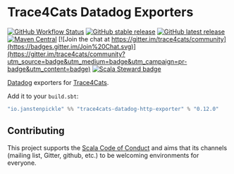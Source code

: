 # Trace4Cats Datadog Exporters

[![GitHub Workflow Status](https://img.shields.io/github/workflow/status/trace4cats/trace4cats-datadog/Continuous%20Integration)](https://github.com/trace4cats/trace4cats-datadog/actions?query=workflow%3A%22Continuous%20Integration%22)
[![GitHub stable release](https://img.shields.io/github/v/release/trace4cats/trace4cats-datadog?label=stable&sort=semver)](https://github.com/trace4cats/trace4cats-datadog/releases)
[![GitHub latest release](https://img.shields.io/github/v/release/trace4cats/trace4cats-datadog?label=latest&include_prereleases&sort=semver)](https://github.com/trace4cats/trace4cats-datadog/releases)
[![Maven Central](https://img.shields.io/maven-central/v/io.janstenpickle/trace4cats-datadog-http-exporter_2.13?label=early)](https://maven-badges.herokuapp.com/maven-central/io.janstenpickle/trace4cats-datadog-http-exporter_2.13)
[![Join the chat at https://gitter.im/trace4cats/community](https://badges.gitter.im/Join%20Chat.svg)](https://gitter.im/trace4cats/community?utm_source=badge&utm_medium=badge&utm_campaign=pr-badge&utm_content=badge)
[![Scala Steward badge](https://img.shields.io/badge/Scala_Steward-helping-blue.svg?style=flat&logo=data:image/png;base64,iVBORw0KGgoAAAANSUhEUgAAAA4AAAAQCAMAAAARSr4IAAAAVFBMVEUAAACHjojlOy5NWlrKzcYRKjGFjIbp293YycuLa3pYY2LSqql4f3pCUFTgSjNodYRmcXUsPD/NTTbjRS+2jomhgnzNc223cGvZS0HaSD0XLjbaSjElhIr+AAAAAXRSTlMAQObYZgAAAHlJREFUCNdNyosOwyAIhWHAQS1Vt7a77/3fcxxdmv0xwmckutAR1nkm4ggbyEcg/wWmlGLDAA3oL50xi6fk5ffZ3E2E3QfZDCcCN2YtbEWZt+Drc6u6rlqv7Uk0LdKqqr5rk2UCRXOk0vmQKGfc94nOJyQjouF9H/wCc9gECEYfONoAAAAASUVORK5CYII=)](https://scala-steward.org)

[Datadog] exporters for [Trace4Cats].

Add it to your `build.sbt`:

```scala
"io.janstenpickle" %% "trace4cats-datadog-http-exporter" % "0.12.0"
```


## Contributing

This project supports the [Scala Code of Conduct](https://typelevel.org/code-of-conduct.html) and aims that its channels
(mailing list, Gitter, github, etc.) to be welcoming environments for everyone.

[Trace4Cats]: https://github.com/trace4cats/trace4cats
[Datadog]: https://datadog.com/
